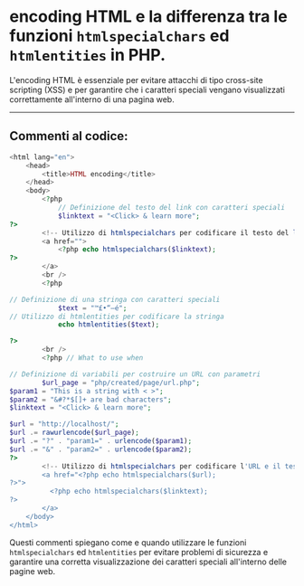 # encoding HTML e la differenza tra le funzioni `htmlspecialchars` ed `htmlentities` in PHP. 

L'encoding HTML è essenziale per evitare attacchi di tipo cross-site scripting (XSS) e per garantire che i caratteri speciali vengano visualizzati correttamente all'interno di una pagina web.

---

## Commenti al codice:


```php
<html lang="en">
	<head>
		<title>HTML encoding</title>
	</head>
	<body>
		<?php
			// Definizione del testo del link con caratteri speciali
			$linktext = "<Click> & learn more";
?>
		<!-- Utilizzo di htmlspecialchars per codificare il testo del link -->
		<a href="">
			<?php echo htmlspecialchars($linktext);
?>
		</a>
		<br />
		<?php

// Definizione di una stringa con caratteri speciali
			$text = "™£•“—é";
// Utilizzo di htmlentities per codificare la stringa
			echo htmlentities($text);

?>
		<br />
		<?php // What to use when

// Definizione di variabili per costruire un URL con parametri
		$url_page = "php/created/page/url.php";
$param1 = "This is a string with < >";
$param2 = "&#?*$[]+ are bad characters";
$linktext = "<Click> & learn more";

$url = "http://localhost/";
$url .= rawurlencode($url_page);
$url .= "?" . "param1=" . urlencode($param1);
$url .= "&" . "param2=" . urlencode($param2);
?>
		<!-- Utilizzo di htmlspecialchars per codificare l'URL e il testo del link -->
		<a href="<?php echo htmlspecialchars($url);
?>">
		  <?php echo htmlspecialchars($linktext);
?>
		</a>
	</body>
</html>
```
Questi commenti spiegano come e quando utilizzare le funzioni `htmlspecialchars` ed `htmlentities` per evitare problemi di sicurezza e garantire una corretta visualizzazione dei caratteri speciali all'interno delle pagine web.